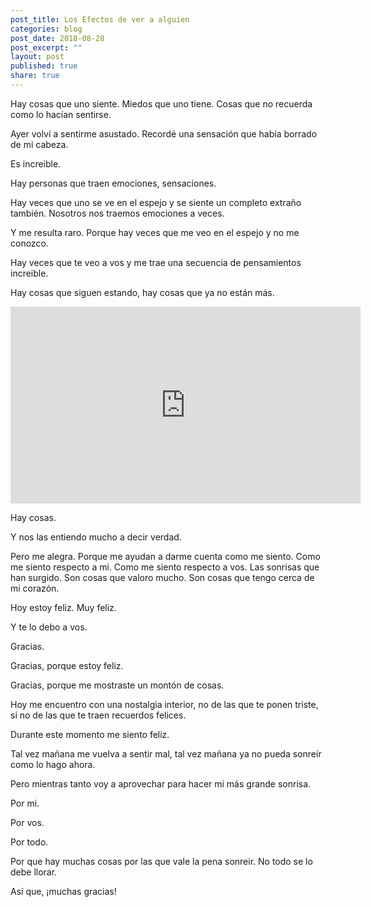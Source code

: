 ```yaml
---
post_title: Los Efectos de ver a alguien
categories: blog
post_date: 2018-08-28
post_excerpt: ""
layout: post
published: true
share: true
---
```

Hay cosas que uno siente. Miedos que uno tiene. Cosas que no recuerda como lo hacían sentirse.

Ayer volví a sentirme asustado. Recordé una sensación que había borrado de mi cabeza.

Es increible.

Hay personas que traen emociones, sensaciones.

Hay veces que uno se ve en el espejo y se siente un completo extraño también. Nosotros nos traemos emociones a veces.

Y me resulta raro. Porque hay veces que me veo en el espejo y no me conozco.

Hay veces que te veo a vos y me trae una secuencia de pensamientos increible.

Hay cosas que siguen estando, hay cosas que ya no están más.

<iframe width="560" height="315" src="https://www.youtube.com/embed/_xvnrlO4NjM?autoplay=1" frameborder="0" allow="autoplay; encrypted-media" allowfullscreen></iframe>

Hay cosas.

Y nos las entiendo mucho a decir verdad.

Pero me alegra. Porque me ayudan a darme cuenta como me siento. Como me siento respecto a mi. Como me siento respecto a vos. Las sonrisas que han surgido. Son cosas que valoro mucho. Son cosas que tengo cerca de mi corazón.

Hoy estoy feliz. Muy feliz.

Y te lo debo a vos.

Gracias.

Gracias, porque estoy feliz.

Gracias, porque me mostraste un montón de cosas.

Hoy me encuentro con una nostalgia interior, no de las que te ponen triste, si no de las que te traen recuerdos felices.

Durante este momento me siento feliz.

Tal vez mañana me vuelva a sentir mal, tal vez mañana ya no pueda sonreír como lo hago ahora.

Pero mientras tanto voy a aprovechar para hacer mi más grande sonrisa.

Por mi.

Por vos.

Por todo.

Por que hay muchas cosas por las que vale la pena sonreir. No todo se lo debe llorar.

Así que, ¡muchas gracias!
